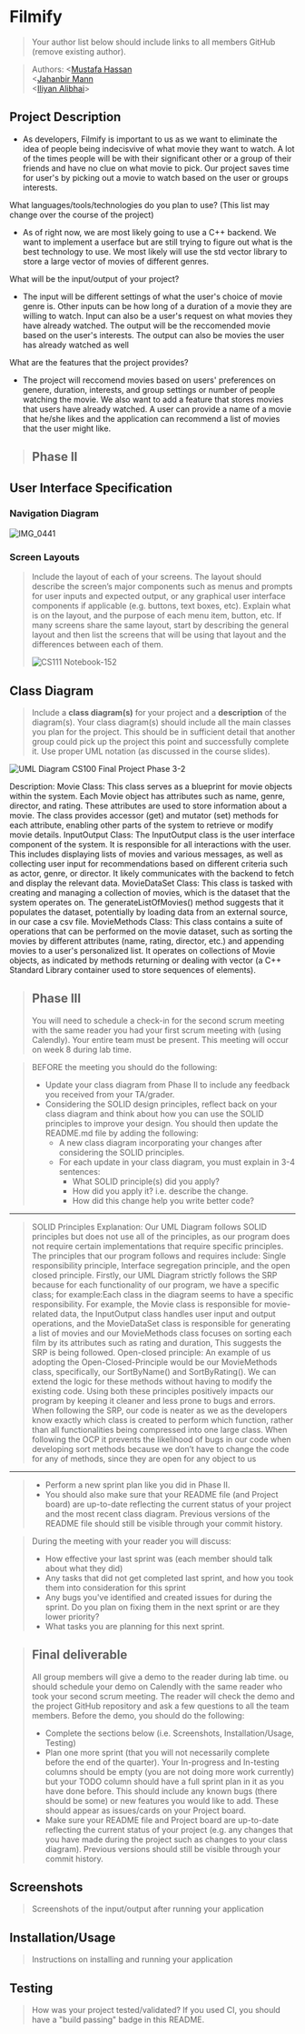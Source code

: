 # Filmify
 > Your author list below should include links to all members GitHub (remove existing author).
 
 > Authors: \<[Mustafa Hassan](https://github.com/mhass027)\
\<[Jahanbir Mann](https://github.com/jmann028)\
\<[Iliyan Alibhai](https://github.com/ialib001)\>
>

## Project Description
   
   -  As developers, Filmify is important to us as we want to eliminate the idea of people being indecisvive of what movie they want to watch. A lot of the times people will be with their significant other or a group of their friends and have no clue on what movie to pick. Our project saves time for user's by picking out a movie to watch based on the user or groups interests.
     
  What languages/tools/technologies do you plan to use? (This list may change over the course of the project)  
  
  -  As of right now, we are most likely going to use a C++ backend. We want to implement a userface but are still trying to figure out what is the best technology to use. We most likely will use the std vector library to store a large vector of movies of different genres.

 What will be the input/output of your project?

 -  The input will be different settings of what the user's choice of movie genre is. Other inputs can be how long of a duration of a movie they are willing to watch. Input can also be a user's request on what movies they have already watched. The output will be the reccomended movie based on the user's interests. The output can also be movies the user has already watched as well
  
 What are the features that the project provides?
 - The project will reccomend movies based on users' preferences on genere, duration, interests, and group settings or number of people watching the movie.  We also want to add a feature that stores movies that users have already watched. A user can provide a name of a movie that he/she likes and the application can recommend a list of movies that the user might like.
 
 
 > ## Phase II
## User Interface Specification

### Navigation Diagram

![IMG_0441](https://github.com/cs100/final-project-mhass027-jmann028-ialib001-aprat023/assets/147021240/94c34b97-e647-4cba-bf79-c2827c0783a5)

### Screen Layouts
> Include the layout of each of your screens. The layout should describe the screen’s major components such as menus and prompts for user inputs and expected output, or any graphical user interface components if applicable (e.g. buttons, text boxes, etc). Explain what is on the layout, and the purpose of each menu item, button, etc. If many screens share the same layout, start by describing the general layout and then list the screens that will be using that layout and the differences between each of them.
>
>
> ![CS111 Notebook-152](https://github.com/cs100/final-project-mhass027-jmann028-ialib001-aprat023/assets/147021240/f6ea6d0e-4f50-4d7e-bab6-1ef86726737f)


## Class Diagram
 > Include a **class diagram(s)** for your project and a **description** of the diagram(s). Your class diagram(s) should include all the main classes you plan for the project. This should be in sufficient detail that another group could pick up the project this point and successfully complete it. Use proper UML notation (as discussed in the course slides).

![UML Diagram CS100 Final Project Phase 3-2](https://github.com/cs100/final-project-mhass027-jmann028-ialib001-aprat023/assets/143841150/215583d7-40d3-4264-bfb8-9cfcbf86d339)

  
Description:
Movie Class: This class serves as a blueprint for movie objects within the system. Each Movie object has attributes such as name, genre, director, and rating. These attributes are used to store information about a movie. The class provides accessor (get) and mutator (set) methods for each attribute, enabling other parts of the system to retrieve or modify movie details.
InputOutput Class: The InputOutput class is the user interface component of the system. It is responsible for all interactions with the user. This includes displaying lists of movies and various messages, as well as collecting user input for recommendations based on different criteria such as actor, genre, or director. It likely communicates with the backend to fetch and display the relevant data.
MovieDataSet Class: This class is tasked with creating and managing a collection of movies, which is the dataset that the system operates on. The generateListOfMovies() method suggests that it populates the dataset, potentially by loading data from an external source, in our case a csv file.
MovieMethods Class: This class contains a suite of operations that can be performed on the movie dataset, such as sorting the movies by different attributes (name, rating, director, etc.) and appending movies to a user's personalized list. It operates on collections of Movie objects, as indicated by methods returning or dealing with vector<Movie> (a C++ Standard Library container used to store sequences of elements).


 
 > ## Phase III
 > You will need to schedule a check-in for the second scrum meeting with the same reader you had your first scrum meeting with (using Calendly). Your entire team must be present. This meeting will occur on week 8 during lab time.
 
 > BEFORE the meeting you should do the following:
 > * Update your class diagram from Phase II to include any feedback you received from your TA/grader.
 > * Considering the SOLID design principles, reflect back on your class diagram and think about how you can use the SOLID principles to improve your design. You should then update the README.md file by adding the following:
 >   * A new class diagram incorporating your changes after considering the SOLID principles.
 >   * For each update in your class diagram, you must explain in 3-4 sentences:
 >     * What SOLID principle(s) did you apply?
 >     * How did you apply it? i.e. describe the change.
 >     * How did this change help you write better code?
------------------------------------------------------------------------------------
> SOLID Principles Explanation: 
Our UML Diagram follows SOLID principles but does not use all of the principles, as our program does not require certain implementations that require specific principles. The principles that our program follows and requires include: Single responsibility principle, Interface segregation principle, and the open closed principle. Firstly, our UML Diagram strictly follows the SRP because for each functionality of our program, we have a specific class; for example:Each class in the diagram seems to have a specific responsibility. For example, the Movie class is responsible for movie-related data, the InputOutput class handles user input and output operations, and the MovieDataSet class is responsible for generating a list of movies and our MovieMethods class focuses on sorting each film by its attributes such as rating and duration, This suggests the SRP is being followed.
Open-closed principle: An example of us adopting the Open-Closed-Principle would be our MovieMethods class, specifically, our SortByName() and SortByRating(). We can extend the logic for these methods without having to modify the existing code.
Using both these principles positively impacts our program by keeping it cleaner and less prone to bugs and errors. When following the SRP, our code is neater as we as the developers know exactly which class is created to perform which function, rather than all functionalities being compressed into one large class. When following the OCP it prevents the likelihood of bugs in our code when developing sort methods because we don’t have to change the code for any of methods, since they are open for any object to us
---------------------------------------------------------------------------------------
 > * Perform a new sprint plan like you did in Phase II.
 > * You should also make sure that your README file (and Project board) are up-to-date reflecting the current status of your project and the most recent class diagram. Previous versions of the README file should still be visible through your commit history.
 
> During the meeting with your reader you will discuss: 
 > * How effective your last sprint was (each member should talk about what they did)
 > * Any tasks that did not get completed last sprint, and how you took them into consideration for this sprint
 > * Any bugs you've identified and created issues for during the sprint. Do you plan on fixing them in the next sprint or are they lower priority?
 > * What tasks you are planning for this next sprint.

 
 > ## Final deliverable
 > All group members will give a demo to the reader during lab time. ou should schedule your demo on Calendly with the same reader who took your second scrum meeting. The reader will check the demo and the project GitHub repository and ask a few questions to all the team members. 
 > Before the demo, you should do the following:
 > * Complete the sections below (i.e. Screenshots, Installation/Usage, Testing)
 > * Plan one more sprint (that you will not necessarily complete before the end of the quarter). Your In-progress and In-testing columns should be empty (you are not doing more work currently) but your TODO column should have a full sprint plan in it as you have done before. This should include any known bugs (there should be some) or new features you would like to add. These should appear as issues/cards on your Project board.
 > * Make sure your README file and Project board are up-to-date reflecting the current status of your project (e.g. any changes that you have made during the project such as changes to your class diagram). Previous versions should still be visible through your commit history. 
 
 ## Screenshots
 > Screenshots of the input/output after running your application
 ## Installation/Usage
 > Instructions on installing and running your application
 ## Testing
 > How was your project tested/validated? If you used CI, you should have a "build passing" badge in this README.
 

